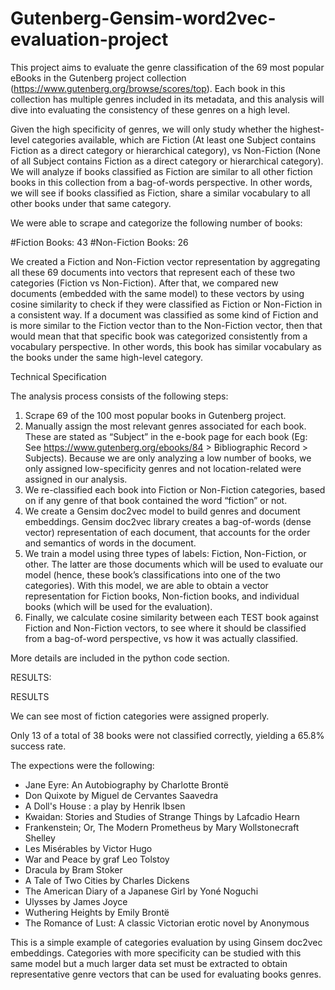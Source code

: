 # Gutenberg-Gensim-word2vec-evaluation-project

This project aims to evaluate the genre classification of the 69 most popular eBooks in the Gutenberg project collection (https://www.gutenberg.org/browse/scores/top). Each book in this collection has multiple genres included in its metadata, and this analysis will dive into evaluating the consistency of these genres on a high level. 

Given the high specificity of genres, we will only study whether the highest-level categories available, which are Fiction (At least one Subject contains Fiction as a direct category or hierarchical category), vs Non-Fiction (None of all Subject contains Fiction as a direct category or hierarchical category). We will analyze if books classified as Fiction are similar to all other fiction books in this collection from a bag-of-words perspective. In other words, we will see if books classified as Fiction, share a similar vocabulary to all other books under that same category. 

We were able to scrape and categorize the following number of books:

#Fiction Books:  43
#Non-Fiction Books:  26

We created a Fiction and Non-Fiction vector representation by aggregating all these 69 documents into vectors that represent each of these two categories (Fiction vs Non-Fiction). After that, we compared new documents (embedded with the same model) to these vectors by using cosine similarity to check if they were classified as Fiction or Non-Fiction in a consistent way. If a document was classified as some kind of Fiction and is more similar to the Fiction vector than to the Non-Fiction vector, then that would mean that that specific book was categorized consistently from a vocabulary perspective. In other words, this book has similar vocabulary as the books under the same high-level category.

Technical Specification

The analysis process consists of the following steps:
1.	Scrape 69 of the 100 most popular books in Gutenberg project. 
2.	Manually assign the most relevant genres associated for each book. These are stated as “Subject” in the e-book page for each book (Eg: See https://www.gutenberg.org/ebooks/84 > Bibliographic Record > Subjects). Because we are only analyzing a low number of books, we only assigned low-specificity genres and not location-related were assigned in our analysis.
3.	We re-classified each book into Fiction or Non-Fiction categories, based on if any genre of that book contained the word “fiction” or not.
4.	We create a Gensim doc2vec model to build genres and document embeddings. Gensim doc2vec library creates a bag-of-words (dense vector) representation of each document, that accounts for the order and semantics of words in the document. 
5.	We train a model using three types of labels: Fiction, Non-Fiction, or other. The latter are those documents which will be used to evaluate our model (hence, these book’s classifications into one of the two categories). With this model, we are able to obtain a vector representation for Fiction books, Non-fiction books, and individual books (which will be used for the evaluation).
6.	Finally, we calculate cosine similarity between each TEST book against Fiction and Non-Fiction vectors, to see where it should be classified from a bag-of-word perspective, vs how it was actually classified.

More details are included in the python code section.


RESULTS:

RESULTS

We can see most of fiction categories were assigned properly. 

Only 13 of a total of 38 books were not classified correctly, yielding a 65.8% success rate.

The expections were the following:
- Jane Eyre: An Autobiography by Charlotte Brontë
- Don Quixote by Miguel de Cervantes Saavedra
- A Doll's House : a play by Henrik Ibsen
- Kwaidan: Stories and Studies of Strange Things by Lafcadio Hearn
- Frankenstein; Or, The Modern Prometheus by Mary Wollstonecraft Shelley
- Les Misérables by Victor Hugo
- War and Peace by graf Leo Tolstoy
- Dracula by Bram Stoker
- A Tale of Two Cities by Charles Dickens
- The American Diary of a Japanese Girl by Yoné Noguchi
- Ulysses by James Joyce
- Wuthering Heights by Emily Brontë
- The Romance of Lust: A classic Victorian erotic novel by Anonymous

This is a simple example of categories evaluation by using Ginsem doc2vec embeddings. Categories with more specificity can be studied with this same model but a much larger data set must be extracted to obtain representative genre vectors that can be used for evaluating books genres.

